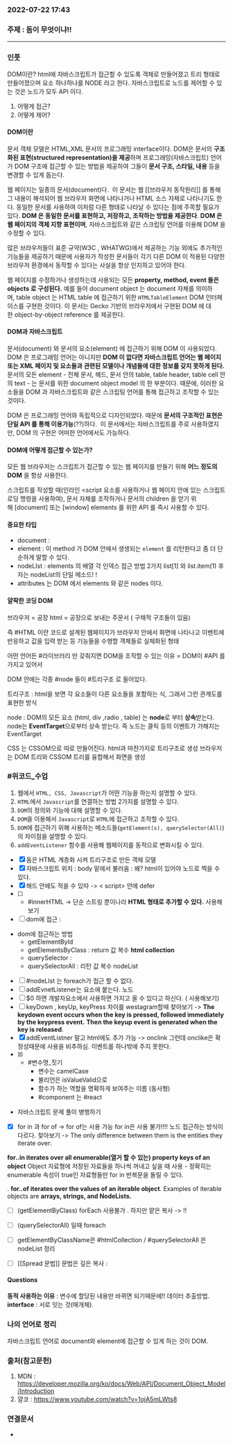 ### 2022-07-22 17:43  

### 주제 : 돔이 무엇이냐!!
----
### 인풋

DOM이란? html에 자바스크립트가 접근할 수 있도록 객체로 만들어졌고 트리 형태로 만들어졌으며 요소 하나하나를 NODE 라고 한다. 자바스크립트로 노드를 제어할 수 있는 것은 노드가 모두 API 이다. 

1. 어떻게 접근?
2. 어떻게 제어? 


#### DOM이란
문서 객체 모델은 HTML,XML 문서의 프로그래밍 interface이다. DOM은 문서의 **구조화된 표현(structured representation)을 제공**하며 프로그래밍(자바스크립트) 언어가 DOM 구조에 접근할 수 있는 방법을 제공하여 그들이 **문서 구조, 스타일, 내용** 등을 변경할 수 있게 돕는다.

웹 페이지는 일종의 문서(document)다.  이 문서는 웹 [[브라우저 동작원리]] 를 통해 그 내용이 해석되어 웹 브라우저 화면에 나타나거나 HTML 소스 자체로 나타나기도 한다. 동일한 문서를 사용하여 이처럼 다른 형태로 나타날 수 있다는 점에 주목할 필요가 있다. **DOM 은 동일한 문서를 표현하고, 저장하고, 조작하는 방법을 제공한다**. **DOM 은 웹 페이지의 객체 지향 표현이며**, 자바스크립트와 같은 스크립팅 언어를 이용해 DOM 을 수정할 수 있다.

많은 브라우저들이 표준 규약(W3C , WHATWG)에서 제공하는 기능 외에도 추가적인 기능들을 제공하기 때문에 사용자가 작성한 문서들이 각기 다른 DOM 이 적용된 다양한 브라우저 환경에서 동작할 수 있다는 사실을 항상 인지하고 있어야 한다.

웹 페이지를 수정하거나 생성하는데 사용되는 모든 **property, method, event 들은 objects 로 구성된다.** 예를 들어 document object 는 document 자체를 의미하며, table object 는 HTML table 에 접근하기 위한 `HTMLTableElement` DOM 인터페이스를 구현한 것이다. 이 문서는 Gecko 기반의 브라우저에서 구현된 DOM 에 대한 object-by-object reference 를 제공한다.

#### DOM과 자바스크립트
문서(document) 와 문서의 요소(element) 에 접근하기 위해 DOM 이 사용되었다. DOM 은 프로그래밍 언어는 아니지만 **DOM 이 없다면 자바스크립트 언어는 웹 페이지 또는 XML 페이지 및 요소들과 관련된 모델이나 개념들에 대한 정보를 갖지 못하게 된다.** 문서의 모든 element - 전체 문서, 헤드, 문서 안의 table, table header, table cell 안의 text - 는 문서를 위한 document object model 의 한 부분이다. 때문에, 이러한 요소들을 DOM 과 자바스크립트와 같은 스크립팅 언어를 통해 접근하고 조작할 수 있는 것이다.

DOM 은 프로그래밍 언어와 독립적으로 디자인되었다. 때문에 **문서의 구조적인 표현은 단일 API 를 통해 이용가능**(??)하다.  이 문서에서는 자바스크립트를 주로 사용하였지만, DOM 의 구현은 어떠한 언어에서도 가능하다.

#### DOM에 어떻게 접근할 수 있는가? 
모든 웹 브라우저는 스크립트가 접근할 수 있는 웹 페이지를 만들기 위해 **어느 정도의 DOM** 을 항상 사용한다. 

스크립트를 작성할 때(인라인 <script 요소를 사용하거나 웹 페이지 안에 있는 스크립트 로딩 명령을 사용하여), 문서 자체를 조작하거나 문서의 children 을 얻기 위해 [document] 또는 [window] elements 를 위한 API 를 즉시 사용할 수 있다. 


#### 중요한 타입
- document : 
- element : 이 method 가 DOM 안에서 생생되는 `element` 를 리턴한다고 좀 더 단순하게 말할 수 있다.
- nodeLIst : elements 의 배열 각 인덱스 접근 방법 2가지 list[1] 와 list.item(1) 후자는 nodeList의 단일 메소드! !
- attributes 는 DOM 에서 elements 와 같은 nodes 이다.


#### 얄팍한 코딩 DOM
브라우저 = 공장
html = 공장으로 보내는 주문서 ( 구채적 구조들이 있음) 

즉 #HTML 이란 코드로 설계된 웹페이지가 브라우저 안에서 화면에 나타나고 이벤트에 반응하고 값을 입력 받는 등 기능들을 수행할 객체들로 실체화된 형태

어떤 언어든 #라이브러리 만 갖춰지면 DOM을 조작할 수 있는 이유 = DOM이 #API 를 가지고 있어서  


DOM 안에는 각종 #node 들이 #트리구조 로 들어있다.

트리구조 : html을 보면 각 요소들이 다른 요소들을 포함하는 식, 그래서 그런 관계도를 표현한 방식

node : DOM의 모든 요소 (html, div ,radio , table) 는 **node**로 부터 **상속**받는다. node는 **EventTarget**으로부터 상속 받는다. 즉 노드는 클릭 등의 이벤트가 가해지는 EventTarget


CSS 는 CSSOM으로 따로 만들어진다. html과 마찬가지로 트리구조로 생성
브라우저는 DOM 트리와 CSSOM 트리를 융합해서 화면을 생성




### #위코드_수업 
1.  웹에서 `HTML, CSS, Javascript`가 어떤 기능을 하는지 설명할 수 있다.
2.  `HTML`에서 `Javascript`를 연결하는 방법 2가지를 설명할 수 있다.
3.  `DOM`의 정의와 기능에 대해 설명할 수 있다.
4.  `DOM`을 이용해서 `Javascript`로 `HTML`에 접근하고 조작할 수 있다.
5.  `DOM`에 접근하기 위해 사용하는 메소드들(`getElement(s), querySelector(All)`)의 차이점을 설명할 수 있다.
6.  `addEventListener` 함수를 사용해 웹페이지를 동적으로 변화시킬 수 있다.


- [x] 돔은 HTML 계층화 시켜 트리구조로 만든 객체 모델
- [x] 자바스크립트 위치 : body 밑에서 불러옴  :  왜? html이 있어야 노드로 찍을 수 있다.
 - [x]  해드 안에도 적을 수 있따 -> < script>  안에 defer 
 - [ ] - #innerHTML -> 단순 스트링 뿐이나라 **HTML 형태로 추가할 수 있다.** 사용해보기
 - [ ] dom에 접근 :
- dom에 접근하는 방법
	- getElementById
	- getElementsByClass : return 값 복수 **html collection**
	- querySelector : 
	- querySelectorAll :  리턴 값 복수 nodeList

- [ ] #nodeLIst 는 foreach가 접근 할 수 없다.
- [ ] addEvnetListener는 요소에 붙는다. 노드 
- [ ] $0 하면 개발자요소에서 사용하면 가지고 올 수 있다고 하신다. ( 사용해보기)
- [ ] keyDown , keyUp, keyPress 차이를 westagram할때 찾아보기
-> **The keydown event occurs when the key is pressed, followed immediately by the keypress event.** **Then the keyup event is generated when the key is released**.
- [x] addEventListner 말고 html에도 추가 가능 -> onclink 그런데 onclike은 확정성때문에 사용을 비추하심. 이벤트를 하나밖에 주지 못한다. 
- [x] - #변수명_짓기
	- 변수는 camelCase
	- 불리언은 isValueValid으로 
	- 함수가 하는 역할을 명확하게 보여주는 이름 (동사형)
	- #component 는 #react 

- 자바스크립트 문제 풀이 병행하기 
- [x] for in 과 for of -> for of는 사용 가능 for in은 사용 불가!!!!  노드 접근하는 방식이 다르다. 찾아보기 
->  The only difference between them is the entities they iterate over: 

**for..in iterates over all enumerable(열거 할 수 있는) property keys of an object**
Object 자료형에 저장된 자료들을 하나씩 꺼내고 싶을 때 사용﻿ - 정확히는 ﻿enumerable 속성이 true인 자료형들만 for in 반복문을 돌릴 수 있다.

. **for..of iterates over the values of an iterable object**. 
Examples of iterable objects are **arrays, strings, and NodeLists.**


- [ ] (getElementByClass) forEach 사용불가 . 하지만 얕은 복사 -> !! 
- [ ] (querySelectorAll) 일때 foreach
- [ ] getElementByClassName은 #htmlCollection / #querySelectorAll 은 nodeList 정리
- [ ] [[Spread 문법]] 문법은 깊은 복사 :   


#### Questions
**동적 사용하는 이유** : 변수에 할당된 내용만 바뀌면 되기때문에!! 데이터 추출방법.
**interface** : 서로 잇는 것(매개체).





### 나의 언어로 정리
자바스크립트 언어로 document와 element에 접근할 수 있게 하는 것이 DOM.





### 출처(참고문헌)
1. MDN : https://developer.mozilla.org/ko/docs/Web/API/Document_Object_Model/Introduction
2. 얄코 : https://www.youtube.com/watch?v=1ojA5mLWts8
### 연결문서
- 
